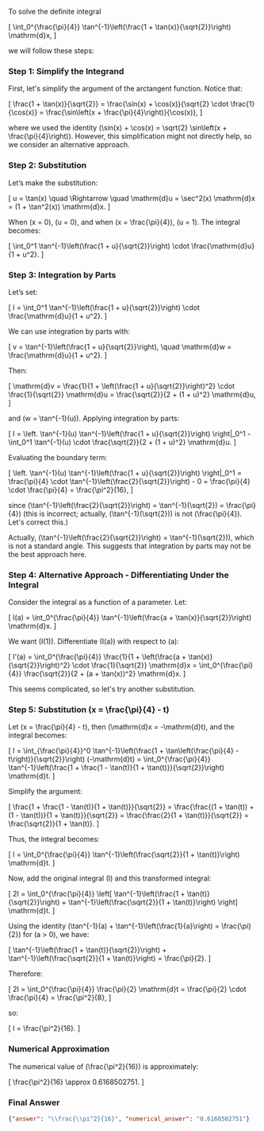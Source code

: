 To solve the definite integral 

\[
\int_0^{\frac{\pi}{4}} \tan^{-1}\left(\frac{1 + \tan(x)}{\sqrt{2}}\right) \mathrm{d}x,
\]

we will follow these steps:

### Step 1: Simplify the Integrand
First, let's simplify the argument of the arctangent function. Notice that:

\[
\frac{1 + \tan(x)}{\sqrt{2}} = \frac{\sin(x) + \cos(x)}{\sqrt{2} \cdot \frac{1}{\cos(x)} = \frac{\sin\left(x + \frac{\pi}{4}\right)}{\cos(x)},
\]

where we used the identity \(\sin(x) + \cos(x) = \sqrt{2} \sin\left(x + \frac{\pi}{4}\right)\). However, this simplification might not directly help, so we consider an alternative approach.

### Step 2: Substitution
Let’s make the substitution:

\[
u = \tan(x) \quad \Rightarrow \quad \mathrm{d}u = \sec^2(x) \mathrm{d}x = (1 + \tan^2(x)) \mathrm{d}x.
\]

When \(x = 0\), \(u = 0\), and when \(x = \frac{\pi}{4}\), \(u = 1\). The integral becomes:

\[
\int_0^1 \tan^{-1}\left(\frac{1 + u}{\sqrt{2}}\right) \cdot \frac{\mathrm{d}u}{1 + u^2}.
\]

### Step 3: Integration by Parts
Let’s set:

\[
I = \int_0^1 \tan^{-1}\left(\frac{1 + u}{\sqrt{2}}\right) \cdot \frac{\mathrm{d}u}{1 + u^2}.
\]

We can use integration by parts with:

\[
v = \tan^{-1}\left(\frac{1 + u}{\sqrt{2}}\right), \quad \mathrm{d}w = \frac{\mathrm{d}u}{1 + u^2}.
\]

Then:

\[
\mathrm{d}v = \frac{1}{1 + \left(\frac{1 + u}{\sqrt{2}}\right)^2} \cdot \frac{1}{\sqrt{2}} \mathrm{d}u = \frac{\sqrt{2}}{2 + (1 + u)^2} \mathrm{d}u,
\]

and \(w = \tan^{-1}(u)\). Applying integration by parts:

\[
I = \left. \tan^{-1}(u) \tan^{-1}\left(\frac{1 + u}{\sqrt{2}}\right) \right|_0^1 - \int_0^1 \tan^{-1}(u) \cdot \frac{\sqrt{2}}{2 + (1 + u)^2} \mathrm{d}u.
\]

Evaluating the boundary term:

\[
\left. \tan^{-1}(u) \tan^{-1}\left(\frac{1 + u}{\sqrt{2}}\right) \right|_0^1 = \frac{\pi}{4} \cdot \tan^{-1}\left(\frac{2}{\sqrt{2}}\right) - 0 = \frac{\pi}{4} \cdot \frac{\pi}{4} = \frac{\pi^2}{16},
\]

since \(\tan^{-1}\left(\frac{2}{\sqrt{2}}\right) = \tan^{-1}(\sqrt{2}) = \frac{\pi}{4}\) (this is incorrect; actually, \(\tan^{-1}(\sqrt{2})\) is not \(\frac{\pi}{4}\). Let's correct this.)

Actually, \(\tan^{-1}\left(\frac{2}{\sqrt{2}}\right) = \tan^{-1}(\sqrt{2})\), which is not a standard angle. This suggests that integration by parts may not be the best approach here.

### Step 4: Alternative Approach - Differentiating Under the Integral
Consider the integral as a function of a parameter. Let:

\[
I(a) = \int_0^{\frac{\pi}{4}} \tan^{-1}\left(\frac{a + \tan(x)}{\sqrt{2}}\right) \mathrm{d}x.
\]

We want \(I(1)\). Differentiate \(I(a)\) with respect to \(a\):

\[
I'(a) = \int_0^{\frac{\pi}{4}} \frac{1}{1 + \left(\frac{a + \tan(x)}{\sqrt{2}}\right)^2} \cdot \frac{1}{\sqrt{2}} \mathrm{d}x = \int_0^{\frac{\pi}{4}} \frac{\sqrt{2}}{2 + (a + \tan(x))^2} \mathrm{d}x.
\]

This seems complicated, so let's try another substitution.

### Step 5: Substitution \(x = \frac{\pi}{4} - t\)
Let \(x = \frac{\pi}{4} - t\), then \(\mathrm{d}x = -\mathrm{d}t\), and the integral becomes:

\[
I = \int_{\frac{\pi}{4}}^0 \tan^{-1}\left(\frac{1 + \tan\left(\frac{\pi}{4} - t\right)}{\sqrt{2}}\right) (-\mathrm{d}t) = \int_0^{\frac{\pi}{4}} \tan^{-1}\left(\frac{1 + \frac{1 - \tan(t)}{1 + \tan(t)}}{\sqrt{2}}\right) \mathrm{d}t.
\]

Simplify the argument:

\[
\frac{1 + \frac{1 - \tan(t)}{1 + \tan(t)}}{\sqrt{2}} = \frac{\frac{(1 + \tan(t)) + (1 - \tan(t))}{1 + \tan(t)}}{\sqrt{2}} = \frac{\frac{2}{1 + \tan(t)}}{\sqrt{2}} = \frac{\sqrt{2}}{1 + \tan(t)}.
\]

Thus, the integral becomes:

\[
I = \int_0^{\frac{\pi}{4}} \tan^{-1}\left(\frac{\sqrt{2}}{1 + \tan(t)}\right) \mathrm{d}t.
\]

Now, add the original integral \(I\) and this transformed integral:

\[
2I = \int_0^{\frac{\pi}{4}} \left[ \tan^{-1}\left(\frac{1 + \tan(t)}{\sqrt{2}}\right) + \tan^{-1}\left(\frac{\sqrt{2}}{1 + \tan(t)}\right) \right] \mathrm{d}t.
\]

Using the identity \(\tan^{-1}(a) + \tan^{-1}\left(\frac{1}{a}\right) = \frac{\pi}{2}\) for \(a > 0\), we have:

\[
\tan^{-1}\left(\frac{1 + \tan(t)}{\sqrt{2}}\right) + \tan^{-1}\left(\frac{\sqrt{2}}{1 + \tan(t)}\right) = \frac{\pi}{2}.
\]

Therefore:

\[
2I = \int_0^{\frac{\pi}{4}} \frac{\pi}{2} \mathrm{d}t = \frac{\pi}{2} \cdot \frac{\pi}{4} = \frac{\pi^2}{8},
\]

so:

\[
I = \frac{\pi^2}{16}.
\]

### Numerical Approximation
The numerical value of \(\frac{\pi^2}{16}\) is approximately:

\[
\frac{\pi^2}{16} \approx 0.6168502751.
\]

### Final Answer
```json
{"answer": "\\frac{\\pi^2}{16}", "numerical_answer": "0.6168502751"}
```